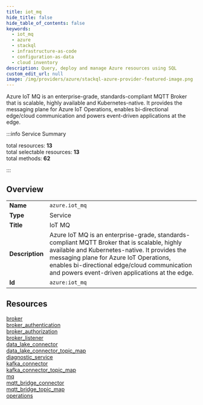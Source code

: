 ```yaml
---
title: iot_mq
hide_title: false
hide_table_of_contents: false
keywords:
  - iot_mq
  - azure
  - stackql
  - infrastructure-as-code
  - configuration-as-data
  - cloud inventory
description: Query, deploy and manage Azure resources using SQL
custom_edit_url: null
image: /img/providers/azure/stackql-azure-provider-featured-image.png
---
```


Azure IoT MQ is an enterprise-grade, standards-compliant MQTT Broker that is scalable, highly available and Kubernetes-native. It provides the messaging plane for Azure IoT Operations, enables bi-directional edge/cloud communication and powers event-driven applications at the edge.  
    
:::info Service Summary

<div class="row">
<div class="providerDocColumn">
<span>total resources:&nbsp;<b>13</b></span><br />
<span>total selectable resources:&nbsp;<b>13</b></span><br />
<span>total methods:&nbsp;<b>62</b></span><br />
</div>
</div>

:::

## Overview
<table><tbody>
<tr><td><b>Name</b></td><td><code>azure.iot_mq</code></td></tr>
<tr><td><b>Type</b></td><td>Service</td></tr>
<tr><td><b>Title</b></td><td>IoT MQ</td></tr>
<tr><td><b>Description</b></td><td>Azure IoT MQ is an enterprise-grade, standards-compliant MQTT Broker that is scalable, highly available and Kubernetes-native. It provides the messaging plane for Azure IoT Operations, enables bi-directional edge/cloud communication and powers event-driven applications at the edge.</td></tr>
<tr><td><b>Id</b></td><td><code>azure:iot_mq</code></td></tr>
</tbody></table>

## Resources
<div class="row">
<div class="providerDocColumn">
<a href="/providers/azure/iot_mq/broker/">broker</a><br />
<a href="/providers/azure/iot_mq/broker_authentication/">broker_authentication</a><br />
<a href="/providers/azure/iot_mq/broker_authorization/">broker_authorization</a><br />
<a href="/providers/azure/iot_mq/broker_listener/">broker_listener</a><br />
<a href="/providers/azure/iot_mq/data_lake_connector/">data_lake_connector</a><br />
<a href="/providers/azure/iot_mq/data_lake_connector_topic_map/">data_lake_connector_topic_map</a><br />
<a href="/providers/azure/iot_mq/diagnostic_service/">diagnostic_service</a><br />
</div>
<div class="providerDocColumn">
<a href="/providers/azure/iot_mq/kafka_connector/">kafka_connector</a><br />
<a href="/providers/azure/iot_mq/kafka_connector_topic_map/">kafka_connector_topic_map</a><br />
<a href="/providers/azure/iot_mq/mq/">mq</a><br />
<a href="/providers/azure/iot_mq/mqtt_bridge_connector/">mqtt_bridge_connector</a><br />
<a href="/providers/azure/iot_mq/mqtt_bridge_topic_map/">mqtt_bridge_topic_map</a><br />
<a href="/providers/azure/iot_mq/operations/">operations</a><br />
</div>
</div>
